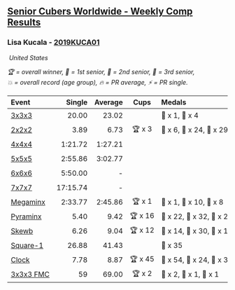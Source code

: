 <style>table {white-space: nowrap;}</style>
<link rel="stylesheet" type="text/css" href="/scw-comp/css/flags.css" />

## [Senior Cubers Worldwide - Weekly Comp Results](/scw-comp/results/)
### Lisa Kucala - [2019KUCA01](https://www.worldcubeassociation.org/persons/2019KUCA01)

<i class="flag flag-US" />&nbsp;United States

<span style="white-space: nowrap;">🏆 = overall winner</span>, <span style="white-space: nowrap;">🥇 = 1st senior</span>, <span style="white-space: nowrap;">🥈 = 2nd senior</span>, <span style="white-space: nowrap;">🥉 = 3rd senior</span>, <span style="white-space: nowrap;">💥 = overall record (age group)</span>, <span style="white-space: nowrap;">🔥 = PR average</span>, <span style="white-space: nowrap;">⚡ = PR single</span>.

| Event | Single | Average | Cups | Medals | Achievements|
| :-- | --: | --: | :--: | :-- | :-- |
| [3x3x3](333.md) | 20.00 | 23.02 |  | 🥈 x 1, 🥉 x 4 | 💥 x 6, 🔥 x 10, ⚡ x 14 |
| [2x2x2](222.md) | 3.89 | 6.73 | 🏆 x 3 | 🥇 x 6, 🥈 x 24, 🥉 x 29 | 💥 x 6, 🔥 x 13, ⚡ x 11 |
| [4x4x4](444.md) | 1:21.72 | 1:27.21 |  |  | 💥 x 3, 🔥 x 10, ⚡ x 14 |
| [5x5x5](555.md) | 2:55.86 | 3:02.77 |  |  | 💥 x 7, 🔥 x 4, ⚡ x 10 |
| [6x6x6](666.md) | 5:50.00 | - |  |  | 💥 x 4, ⚡ x 4 |
| [7x7x7](777.md) | 17:15.74 | - |  |  | ⚡ x 1 |
| [Megaminx](minx.md) | 2:33.77 | 2:45.86 | 🏆 x 1 | 🥇 x 1, 🥈 x 10, 🥉 x 8 | 💥 x 4, 🔥 x 7, ⚡ x 9 |
| [Pyraminx](pyram.md) | 5.40 | 9.42 | 🏆 x 16 | 🥇 x 22, 🥈 x 32, 🥉 x 28 | 💥 x 1, 🔥 x 12, ⚡ x 11 |
| [Skewb](skewb.md) | 6.26 | 9.04 | 🏆 x 12 | 🥇 x 14, 🥈 x 30, 🥉 x 12 | 💥 x 17, 🔥 x 15, ⚡ x 12 |
| [Square-1](sq1.md) | 26.88 | 41.43 |  | 🥉 x 35 | 💥 x 3, 🔥 x 6, ⚡ x 4 |
| [Clock](clock.md) | 7.78 | 8.87 | 🏆 x 45 | 🥇 x 54, 🥈 x 24, 🥉 x 3 | 💥 x 43, 🔥 x 25, ⚡ x 34 |
| [3x3x3 FMC](333fm.md) | 59 | 69.00 | 🏆 x 2 | 🥇 x 2, 🥈 x 1, 🥉 x 1 | 💥 x 3, 🔥 x 4, ⚡ x 4 |

<!-- Global site tag (gtag.js) - Google Analytics -->
<script async src="https://www.googletagmanager.com/gtag/js?id=UA-86348435-3"></script>
<script>window.dataLayer = window.dataLayer || []; function gtag() {dataLayer.push(arguments);} gtag('js', new Date()); gtag('config', 'UA-86348435-3');</script>
